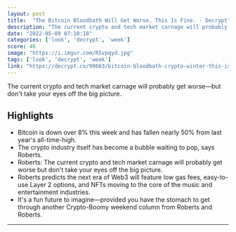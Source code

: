```yaml
---
layout: post
title:  "The Bitcoin Bloodbath Will Get Worse. This Is Fine. - Decrypt"
description: "The current crypto and tech market carnage will probably get worse—but don't take your eyes off the big picture."
date: "2022-05-09 07:10:18"
categories: ['look', 'decrypt', 'week']
score: 46
image: "https://i.imgur.com/R5vpqyd.jpg"
tags: ['look', 'decrypt', 'week']
link: "https://decrypt.co/99663/bitcoin-bloodbath-crypto-winter-this-is-fine"
---
```


The current crypto and tech market carnage will probably get worse—but don't take your eyes off the big picture.

## Highlights

- Bitcoin is down over 8% this week and has fallen nearly 50% from last year's all-time-high.
- The crypto industry itself has become a bubble waiting to pop, says Roberts.
- Roberts: The current crypto and tech market carnage will probably get worse but don't take your eyes off the big picture.
- Roberts predicts the next era of Web3 will feature low gas fees, easy-to-use Layer 2 options, and NFTs moving to the core of the music and entertainment industries.
- It's a fun future to imagine—provided you have the stomach to get through another Crypto-Boomy weekend column from Roberts and Roberts.

---
